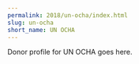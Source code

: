 ```yaml
---
permalink: 2018/un-ocha/index.html
slug: un-ocha
short_name: UN OCHA
---
```


Donor profile for UN OCHA goes here.
